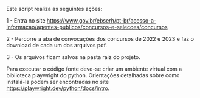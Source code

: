 Este script realiza as seguintes ações:

1 - Entra no site https://www.gov.br/ebserh/pt-br/acesso-a-informacao/agentes-publicos/concursos-e-selecoes/concursos

2 - Percorre a aba de convocações dos concursos de 2022 e 2023 e faz o download de cada um dos arquivos pdf. 

3 - Os arquivos ficam salvos na pasta raiz do projeto.

Para executar o código fonte deve-se criar um ambiente virtual com a biblioteca playwright do python. Orientações detalhadas sobre como instalá-la podem ser encontradas no
site https://playwright.dev/python/docs/intro.

